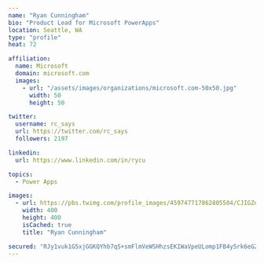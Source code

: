```yaml
---
name: "Ryan Cunningham"
bio: "Product Lead for Microsoft PowerApps"
location: Seattle, WA
type: "profile"
heat: 72

affiliation:
  name: Microsoft
  domain: microsoft.com
  images:
    - url: "/assets/images/organizations/microsoft.com-50x50.jpg"
      width: 50
      height: 50

twitter:
  username: rc_says
  url: https://twitter.com/rc_says
  followers: 2197

linkedin:
  url: https://www.linkedin.com/in/rycu

topics:
  - Power Apps

images:
  - url: https://pbs.twimg.com/profile_images/459747717862805504/CJIGZejd_400x400.png
    width: 400
    height: 400
    isCached: true
    title: "Ryan Cunningham"

secured: "RJy1vuk1G5xjGGKQYhb7qS+smFlmVeWSHhzsEKIWaVpeULomp1FB4y5rk6eGZp8pF7wtarAPXmagH5/wMUJYK0waKEu60Hlfdeg4qsOKzJgQ5S6V0xS6DRAmG4FJJqDe2VSGWS8TV8pyobdGurS8SYlil3Zs5GKx969lE8Jkf+JU2u2cnAfNib96J3meApYES74AT1p5LWcLHQsB8sbmPogLnmkyb+aSPMnMzO4Mo3/cL6KpIb1sEHN/CSLfwdBkE6JkwYm7vOW6Tz5ba+035jbFGQFf1Oa78Ehl4pXiroSi1hA5BSPogpoGZQLB4m+kV6Hb+uQjtRCigHERRFRs+vlFsN7mEf90HNUX0tuiEpSEfAkc6KT8IPR9RUjtkduo/PQClp6cg6HUNs4tmFaXDn9A6bbgW4jmwA7GTBeafnw=;SvpitCmVz2qgS9pFlP+J5g=="
---
```


